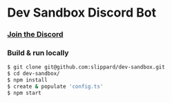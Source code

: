 # Dev Sandbox Discord Bot
### [Join the Discord](https://discord.gg/6eBTTDM)

### Build & run locally

```sh
$ git clone git@github.com:slippard/dev-sandbox.git
$ cd dev-sandbox/
$ npm install
$ create & populate 'config.ts'
$ npm start
```